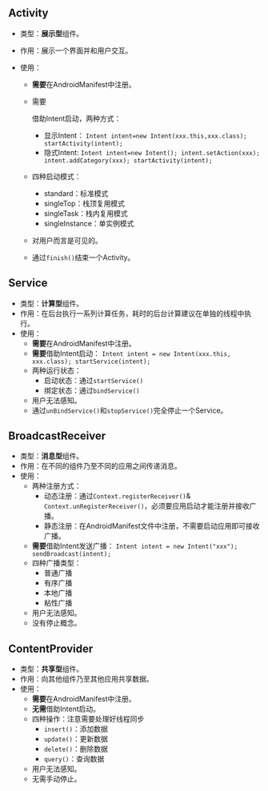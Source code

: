 ## Activity

- 类型：**展示型**组件。

- 作用：展示一个界面并和用户交互。

- 使用：

  - **需要**在AndroidManifest中注册。

  - 需要

    借助Intent启动，两种方式：

    - 显示Intent：
       `Intent intent=new Intent(xxx.this,xxx.class); startActivity(intent);`
    - 隐式Intent:
       `Intent intent=new Intent(); intent.setAction(xxx); intent.addCategory(xxx); startActivity(intent);`

  - 四种启动模式：

    - standard：标准模式
    - singleTop：栈顶复用模式
    - singleTask：栈内复用模式
    - singleInstance：单实例模式

  - 对用户而言是可见的。

  - 通过`finish()`结束一个Activity。

## Service

- 类型：**计算型**组件。
- 作用：在后台执行一系列计算任务，耗时的后台计算建议在单独的线程中执行。
- 使用：
  - **需要**在AndroidManifest中注册。
  - **需要**借助Intent启动：
     `Intent intent = new Intent(xxx.this, xxx.class); startService(intent);`
  - 两种运行状态：
    - 启动状态：通过`startService()`
    - 绑定状态：通过`bindService()`
  - 用户无法感知。
  - 通过`unBindService()`和`stopService()`完全停止一个Service。

## BroadcastReceiver

- 类型：**消息型**组件。
- 作用：在不同的组件乃至不同的应用之间传递消息。
- 使用：
  - 两种注册方式：
    - 动态注册：通过`Context.registerReceiver()`& `Context.unRegisterReceiver()`，必须要应用启动才能注册并接收广播。
    - 静态注册：在AndroidManifest文件中注册，不需要启动应用即可接收广播。
  - **需要**借助Intent发送广播：
     `Intent intent = new Intent("xxx"); sendBroadcast(intent);`
  - 四种广播类型：
    - 普通广播
    - 有序广播
    - 本地广播
    - 粘性广播
  - 用户无法感知。
  - 没有停止概念。

## ContentProvider

- 类型：**共享型**组件。
- 作用：向其他组件乃至其他应用共享数据。
- 使用：
  - **需要**在AndroidManifest中注册。
  - **无需**借助Intent启动。
  - 四种操作：注意需要处理好线程同步
    - `insert()`：添加数据
    - `update()`：更新数据
    - `delete()`：删除数据
    - `query()`：查询数据
  - 用户无法感知。
  - 无需手动停止。

